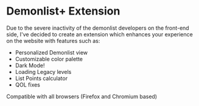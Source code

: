 # Demonlist+ Extension

Due to the severe inactivity of the demonlist developers on the front-end side, I've decided to create an extension which enhances your experience on the website with features such as:
- Personalized Demonlist view
- Customizable color palette
- Dark Mode!
- Loading Legacy levels
- List Points calculator
- QOL fixes

Compatible with all browsers (Firefox and Chromium based)